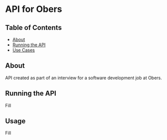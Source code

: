 # API for Obers

## Table of Contents

- [About](#about)
- [Running the API](#running)
- [Use Cases](#usage)

## About <a name = "about"></a>

API created as part of an interview for a software development job at Obers.

## Running the API <a name = "running"></a>

Fill

## Usage <a name = "usage"></a>

Fill
